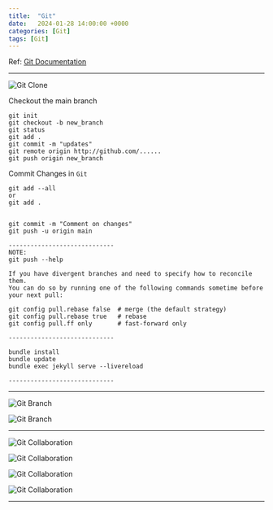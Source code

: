 ```yaml
---
title:  "Git"
date:   2024-01-28 14:00:00 +0000
categories: [Git]
tags: [Git]
---
```


Ref:
[Git Documentation](https://git-scm.com/docs/gittutorial "Link")

---

![Git Clone](/assets/img/git-clone.png)

Checkout the main branch
```
git init
git checkout -b new_branch
git status
git add .
git commit -m "updates"
git remote origin http://github.com/......
git push origin new_branch
```


Commit Changes in `Git`
```
git add --all
or 
git add .


git commit -m "Comment on changes"
git push -u origin main

-----------------------------
NOTE:
git push --help

If you have divergent branches and need to specify how to reconcile them.
You can do so by running one of the following commands sometime before your next pull:

git config pull.rebase false  # merge (the default strategy)
git config pull.rebase true   # rebase
git config pull.ff only       # fast-forward only

-----------------------------

bundle install
bundle update
bundle exec jekyll serve --livereload

-----------------------------
```


---
![Git Branch](/assets/img/git-branch01.png)

![Git Branch](/assets/img/git-branch02.png)

---

![Git Collaboration](/assets/img/git-Collaboration01.png)

![Git Collaboration](/assets/img/git-Collaboration02.png)

![Git Collaboration](/assets/img/git-Collaboration03.png)

![Git Collaboration](/assets/img/git-Collaboration04.png)

---